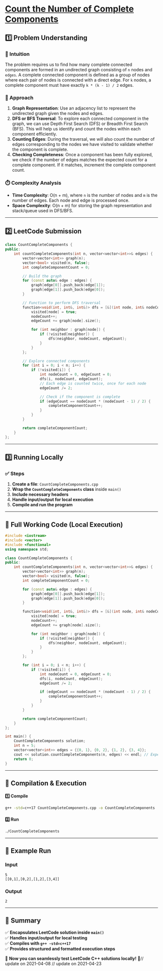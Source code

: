 # **[Count the Number of Complete Components](https://leetcode.com/problems/count-the-number-of-complete-components/description/)**  

## **1️⃣ Problem Understanding**  
### **📌 Intuition**  
The problem requires us to find how many complete connected components are formed in an undirected graph consisting of `n` nodes and `edges`. A complete connected component is defined as a group of nodes where each pair of nodes is connected with a direct edge. For `k` nodes, a complete component must have exactly `k * (k - 1) / 2` edges. 

### **🚀 Approach**  
1. **Graph Representation**: Use an adjacency list to represent the undirected graph given the nodes and edges.
2. **DFS or BFS Traversal**: To explore each connected component in the graph, we can use Depth First Search (DFS) or Breadth First Search (BFS). This will help us identify and count the nodes within each component efficiently.
3. **Counting Edges**: During the traversal, we will also count the number of edges corresponding to the nodes we have visited to validate whether the component is complete.
4. **Checking Completeness**: Once a component has been fully explored, we check if the number of edges matches the expected count for a complete component. If it matches, increment the complete component count.

### **⏱️ Complexity Analysis**  
- **Time Complexity**: O(n + m), where `n` is the number of nodes and `m` is the number of edges. Each node and edge is processed once.
- **Space Complexity**: O(n + m) for storing the graph representation and stack/queue used in DFS/BFS.

---  

## **2️⃣ LeetCode Submission**  
```cpp
class CountCompleteComponents {
public:
    int countCompleteComponents(int n, vector<vector<int>>& edges) {
        vector<vector<int>> graph(n);
        vector<bool> visited(n, false);
        int completeComponentCount = 0;

        // Build the graph
        for (const auto& edge : edges) {
            graph[edge[0]].push_back(edge[1]);
            graph[edge[1]].push_back(edge[0]);
        }

        // Function to perform DFS traversal
        function<void(int, int&, int&)> dfs = [&](int node, int& nodeCount, int& edgeCount) {
            visited[node] = true;
            nodeCount++;
            edgeCount += graph[node].size();

            for (int neighbor : graph[node]) {
                if (!visited[neighbor]) {
                    dfs(neighbor, nodeCount, edgeCount);
                }
            }
        };

        // Explore connected components
        for (int i = 0; i < n; i++) {
            if (!visited[i]) {
                int nodeCount = 0, edgeCount = 0;
                dfs(i, nodeCount, edgeCount);
                // Each edge is counted twice, once for each node
                edgeCount /= 2;

                // Check if the component is complete
                if (edgeCount == nodeCount * (nodeCount - 1) / 2) {
                    completeComponentCount++;
                }
            }
        }

        return completeComponentCount;
    }
};
```  

---  

## **3️⃣ Running Locally**  
### **✅ Steps**  
1. **Create a file**: `CountCompleteComponents.cpp`  
2. **Wrap the `CountCompleteComponents` class** inside `main()`  
3. **Include necessary headers**  
4. **Handle input/output for local execution**  
5. **Compile and run the program**  

---  

## **📝 Full Working Code (Local Execution)**  
```cpp
#include <iostream>
#include <vector>
#include <functional>
using namespace std;

class CountCompleteComponents {
public:
    int countCompleteComponents(int n, vector<vector<int>>& edges) {
        vector<vector<int>> graph(n);
        vector<bool> visited(n, false);
        int completeComponentCount = 0;

        for (const auto& edge : edges) {
            graph[edge[0]].push_back(edge[1]);
            graph[edge[1]].push_back(edge[0]);
        }

        function<void(int, int&, int&)> dfs = [&](int node, int& nodeCount, int& edgeCount) {
            visited[node] = true;
            nodeCount++;
            edgeCount += graph[node].size();

            for (int neighbor : graph[node]) {
                if (!visited[neighbor]) {
                    dfs(neighbor, nodeCount, edgeCount);
                }
            }
        };

        for (int i = 0; i < n; i++) {
            if (!visited[i]) {
                int nodeCount = 0, edgeCount = 0;
                dfs(i, nodeCount, edgeCount);
                edgeCount /= 2;

                if (edgeCount == nodeCount * (nodeCount - 1) / 2) {
                    completeComponentCount++;
                }
            }
        }

        return completeComponentCount;
    }
};

int main() {
    CountCompleteComponents solution;
    int n = 5;
    vector<vector<int>> edges = {{0, 1}, {0, 2}, {1, 2}, {3, 4}};
    cout << solution.countCompleteComponents(n, edges) << endl; // Expected output: 2
    return 0;
}
```  

---  

## **🔧 Compilation & Execution**  
#### **1️⃣ Compile**  
```bash
g++ -std=c++17 CountCompleteComponents.cpp -o CountCompleteComponents
```  

#### **2️⃣ Run**  
```bash
./CountCompleteComponents
```  

---  

## **🎯 Example Run**  
### **Input**  
```
5
[[0,1],[0,2],[1,2],[3,4]]
```  
### **Output**  
```
2
```  

---  

## **📌 Summary**  
✅ **Encapsulates LeetCode solution inside `main()`**  
✅ **Handles input/output for local testing**  
✅ **Compiles with `g++ -std=c++17`**  
✅ **Provides structured and formatted execution steps**  

🚀 **Now you can seamlessly test LeetCode C++ solutions locally!** 🚀// update on 2021-04-08
// update on 2021-04-23
